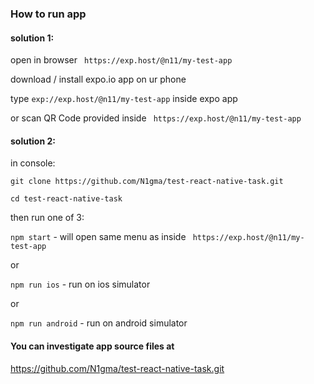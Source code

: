 ### How to run app
#### solution 1:
open in browser ```` https://exp.host/@n11/my-test-app````

download / install expo.io app on ur phone 


type ````exp://exp.host/@n11/my-test-app```` inside expo app

or scan QR Code provided inside ```` https://exp.host/@n11/my-test-app````

#### solution 2:

in console:

````git clone https://github.com/N1gma/test-react-native-task.git````

````cd test-react-native-task````

then run one of 3:

````npm start````  - will open same menu as inside ```` https://exp.host/@n11/my-test-app````

or

````npm run ios```` - run on ios simulator

or

````npm run android```` - run on android simulator

#### You can investigate app source files at 
https://github.com/N1gma/test-react-native-task.git